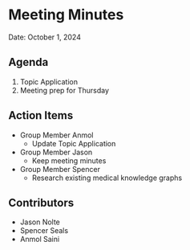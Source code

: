 
# Meeting Minutes
Date: October 1, 2024

## Agenda
1. Topic Application
2. Meeting prep for Thursday

[//]: # (## Notes)  
[//]: # (1.)  

## Action Items
* Group Member Anmol
  * Update Topic Application
* Group Member Jason
  * Keep meeting minutes
* Group Member Spencer
  * Research existing medical knowledge graphs  

## Contributors
* Jason Nolte
* Spencer Seals
* Anmol Saini
